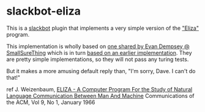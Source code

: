 # slackbot-eliza

This is a [slackbot](https://github.com/lins05/slackbot) plugin that implements a
very simple version of the ["Eliza"](https://en.wikipedia.org/wiki/ELIZA) program.

This implementation is wholly based on
[one shared by Evan Dempsey @ SmallSureThing](https://www.smallsurething.com/implementing-the-famous-eliza-chatbot-in-python/)
which is in turn
[based on an earlier implementation](http://www.jezuk.co.uk/cgi-bin/view/software/eliza).
They are pretty simple implementations, so they will not pass any turing tests.

But it makes a more amusing default reply than, "I'm sorry, Dave. I can't do that!"

ref J. Weizenbaum, [ELIZA - A Computer Program For the Study of Natural Language Communication Between Man And Machine](http://www.cse.buffalo.edu/~rapaport/572/S02/weizenbaum.eliza.1966.pdf) Communications of the ACM, Vol 9, No 1, January 1966
